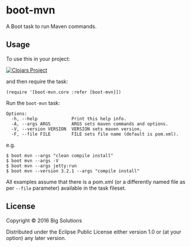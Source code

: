 # boot-mvn

A Boot task to run Maven commands.

## Usage

To use this in your project:

[![Clojars Project](https://img.shields.io/clojars/v/big-solutions/boot-mvn.svg)](https://clojars.org/big-solutions/boot-mvn)

and then require the task:

    (require '[boot-mvn.core :refer [boot-mvn]])

Run the `boot-mvn` task:

    Options:
      -h, --help             Print this help info.
      -A, --args ARGS        ARGS sets maven commands and options.
      -V, --version VERSION  VERSION sets maven version.
      -F, --file FILE        FILE sets file name (default is pom.xml).
    
e.g.

    $ boot mvn --args "clean compile install"
    $ boot mvn --args -V
    $ boot mvn --args jetty:run
    $ boot mvn --version 3.2.1 --args "compile install"
    
All examples assume that there is a pom.xml (or a differently named file as per `--file` parameter) available in the task fileset.

## License

Copyright © 2016 Big Solutions

Distributed under the Eclipse Public License either version 1.0 or (at
your option) any later version.
